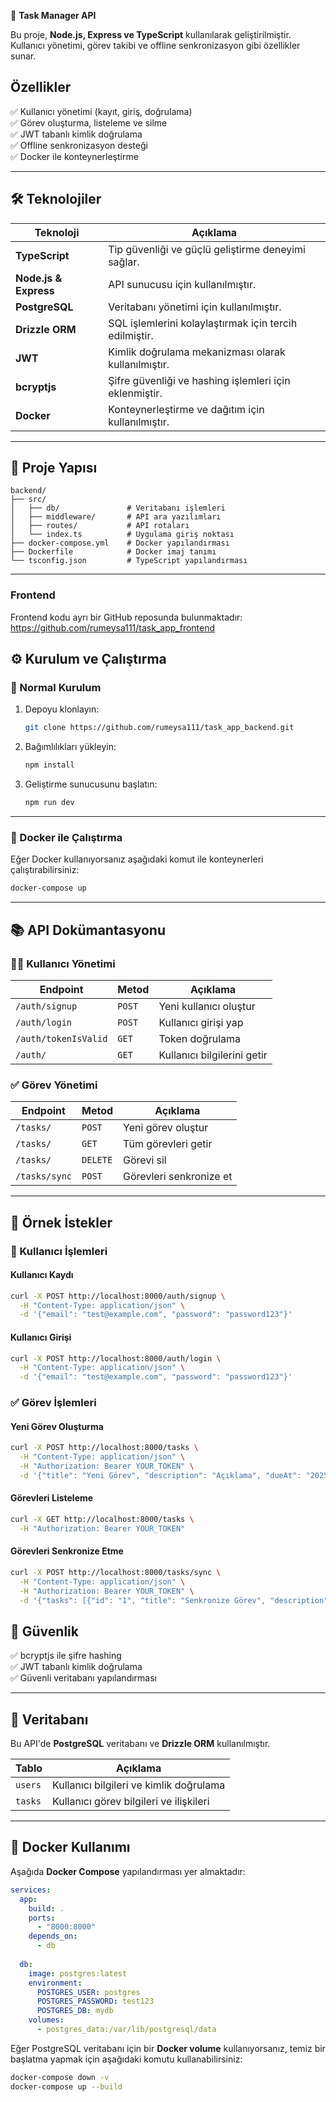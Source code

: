 📝 **Task Manager API**

Bu proje, **Node.js, Express ve TypeScript** kullanılarak geliştirilmiştir. Kullanıcı yönetimi, görev takibi ve offline senkronizasyon gibi özellikler sunar.

##  Özellikler
✅ Kullanıcı yönetimi (kayıt, giriş, doğrulama)  
✅ Görev oluşturma, listeleme ve silme  
✅ JWT tabanlı kimlik doğrulama  
✅ Offline senkronizasyon desteği  
✅ Docker ile konteynerleştirme  

---

## 🛠️ Teknolojiler
| **Teknoloji** | **Açıklama** |
|--------------|-------------|
| **TypeScript** | Tip güvenliği ve güçlü geliştirme deneyimi sağlar. |
| **Node.js & Express** | API sunucusu için kullanılmıştır. |
| **PostgreSQL** | Veritabanı yönetimi için kullanılmıştır. |
| **Drizzle ORM** | SQL işlemlerini kolaylaştırmak için tercih edilmiştir. |
| **JWT** | Kimlik doğrulama mekanizması olarak kullanılmıştır. |
| **bcryptjs** | Şifre güvenliği ve hashing işlemleri için eklenmiştir. |
| **Docker** | Konteynerleştirme ve dağıtım için kullanılmıştır. |

---

## 📁 Proje Yapısı
```
backend/
├── src/
│   ├── db/               # Veritabanı işlemleri
│   ├── middleware/       # API ara yazılımları
│   ├── routes/           # API rotaları
│   └── index.ts          # Uygulama giriş noktası
├── docker-compose.yml    # Docker yapılandırması
├── Dockerfile            # Docker imaj tanımı
└── tsconfig.json         # TypeScript yapılandırması
```

---
### Frontend
Frontend kodu ayrı bir GitHub reposunda bulunmaktadır:
https://github.com/rumeysa111/task_app_frontend

## ⚙️ Kurulum ve Çalıştırma

### 📌 Normal Kurulum
1. Depoyu klonlayın:
   ```sh
   git clone https://github.com/rumeysa111/task_app_backend.git

   ```

2. Bağımlılıkları yükleyin:
   ```sh
   npm install
   ```

3. Geliştirme sunucusunu başlatın:
   ```sh
   npm run dev
   ```

---

### 🐳 Docker ile Çalıştırma
Eğer Docker kullanıyorsanız aşağıdaki komut ile konteynerleri çalıştırabilirsiniz:
```sh
docker-compose up
```

---

## 📚 API Dokümantasyonu

### 🧑‍💼 Kullanıcı Yönetimi
| **Endpoint** | **Metod** | **Açıklama** |
|-------------|----------|-------------|
| `/auth/signup` | `POST` | Yeni kullanıcı oluştur |
| `/auth/login` | `POST` | Kullanıcı girişi yap |
| `/auth/tokenIsValid` | `GET` | Token doğrulama |
| `/auth/` | `GET` | Kullanıcı bilgilerini getir |

### ✅ Görev Yönetimi
| **Endpoint** | **Metod** | **Açıklama** |
|-------------|----------|-------------|
| `/tasks/` | `POST` | Yeni görev oluştur |
| `/tasks/` | `GET` | Tüm görevleri getir |
| `/tasks/` | `DELETE` | Görevi sil |
| `/tasks/sync` | `POST` | Görevleri senkronize et |

---
## 📝 Örnek İstekler

### 🔐 Kullanıcı İşlemleri

#### Kullanıcı Kaydı
```bash
curl -X POST http://localhost:8000/auth/signup \
  -H "Content-Type: application/json" \
  -d '{"email": "test@example.com", "password": "password123"}'
```

#### Kullanıcı Girişi
```bash
curl -X POST http://localhost:8000/auth/login \
  -H "Content-Type: application/json" \
  -d '{"email": "test@example.com", "password": "password123"}'
```

### ✅ Görev İşlemleri

#### Yeni Görev Oluşturma
```bash
curl -X POST http://localhost:8000/tasks \
  -H "Content-Type: application/json" \
  -H "Authorization: Bearer YOUR_TOKEN" \
  -d '{"title": "Yeni Görev", "description": "Açıklama", "dueAt": "2025-03-30T15:00:00Z"}'
```

#### Görevleri Listeleme
```bash
curl -X GET http://localhost:8000/tasks \
  -H "Authorization: Bearer YOUR_TOKEN"
```

#### Görevleri Senkronize Etme
```bash
curl -X POST http://localhost:8000/tasks/sync \
  -H "Content-Type: application/json" \
  -H "Authorization: Bearer YOUR_TOKEN" \
  -d '{"tasks": [{"id": "1", "title": "Senkronize Görev", "description": "Açıklama", "completed": false}]}'
```

## 🔐 Güvenlik
✅ bcryptjs ile şifre hashing  
✅ JWT tabanlı kimlik doğrulama  
✅ Güvenli veritabanı yapılandırması  

---

## 💾 Veritabanı
Bu API'de **PostgreSQL** veritabanı ve **Drizzle ORM** kullanılmıştır.

| **Tablo** | **Açıklama** |
|----------|-------------|
| `users` | Kullanıcı bilgileri ve kimlik doğrulama |
| `tasks` | Kullanıcı görev bilgileri ve ilişkileri |

---

## 🐳 Docker Kullanımı
Aşağıda **Docker Compose** yapılandırması yer almaktadır:

```yaml
services:
  app:
    build: .
    ports:
      - "8000:8000"
    depends_on:
      - db
  
  db:
    image: postgres:latest
    environment:
      POSTGRES_USER: postgres
      POSTGRES_PASSWORD: test123
      POSTGRES_DB: mydb
    volumes:
      - postgres_data:/var/lib/postgresql/data
```

Eğer PostgreSQL veritabanı için bir **Docker volume** kullanıyorsanız, temiz bir başlatma yapmak için aşağıdaki komutu kullanabilirsiniz:
```sh
docker-compose down -v
docker-compose up --build
```



